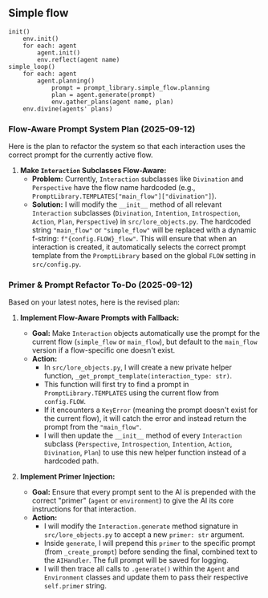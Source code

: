 ## Simple flow

	init()
		env.init()
		for each: agent
			agent.init()
			env.reflect(agent name)
	simple_loop()
		for each: agent
			agent.planning()
				prompt = prompt_library.simple_flow.planning
				plan = agent.generate(prompt)
				env.gather_plans(agent name, plan)
		env.divine(agents' plans)

### Flow-Aware Prompt System Plan (2025-09-12)

Here is the plan to refactor the system so that each interaction uses the correct prompt for the currently active flow.

1.  **Make `Interaction` Subclasses Flow-Aware:**
    *   **Problem:** Currently, `Interaction` subclasses like `Divination` and `Perspective` have the flow name hardcoded (e.g., `PromptLibrary.TEMPLATES["main_flow"]["divination"]`).
    *   **Solution:** I will modify the `__init__` method of all relevant `Interaction` subclasses (`Divination`, `Intention`, `Introspection`, `Action`, `Plan`, `Perspective`) in `src/lore_objects.py`. The hardcoded string `"main_flow"` or `"simple_flow"` will be replaced with a dynamic f-string: `f"{config.FLOW}_flow"`. This will ensure that when an interaction is created, it automatically selects the correct prompt template from the `PromptLibrary` based on the global `FLOW` setting in `src/config.py`.

### Primer & Prompt Refactor To-Do (2025-09-12)

Based on your latest notes, here is the revised plan:

1.  **Implement Flow-Aware Prompts with Fallback:**
    *   **Goal:** Make `Interaction` objects automatically use the prompt for the current flow (`simple_flow` or `main_flow`), but default to the `main_flow` version if a flow-specific one doesn't exist.
    *   **Action:**
        *   In `src/lore_objects.py`, I will create a new private helper function, `_get_prompt_template(interaction_type: str)`.
        *   This function will first try to find a prompt in `PromptLibrary.TEMPLATES` using the current flow from `config.FLOW`.
        *   If it encounters a `KeyError` (meaning the prompt doesn't exist for the current flow), it will catch the error and instead return the prompt from the `"main_flow"`.
        *   I will then update the `__init__` method of every `Interaction` subclass (`Perspective`, `Introspection`, `Intention`, `Action`, `Divination`, `Plan`) to use this new helper function instead of a hardcoded path.

2.  **Implement Primer Injection:**
    *   **Goal:** Ensure that every prompt sent to the AI is prepended with the correct "primer" (`agent` or `environment`) to give the AI its core instructions for that interaction.
    *   **Action:**
        *   I will modify the `Interaction.generate` method signature in `src/lore_objects.py` to accept a new `primer: str` argument.
        *   Inside `generate`, I will prepend this `primer` to the specific prompt (from `_create_prompt`) before sending the final, combined text to the `AIHandler`. The full prompt will be saved for logging.
        *   I will then trace all calls to `.generate()` within the `Agent` and `Environment` classes and update them to pass their respective `self.primer` string.